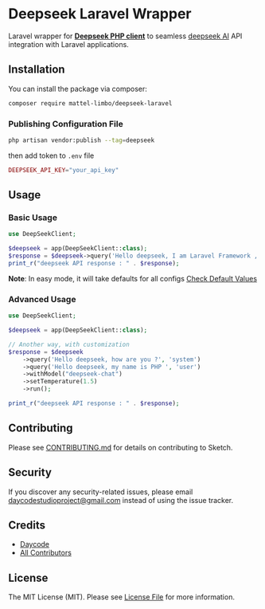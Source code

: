 # Deepseek Laravel Wrapper

Laravel wrapper for **[Deepseek PHP client](https://github.com/deepseek-php/deepseek-php-client)** to seamless [deepseek AI](https://www.deepseek.com) API integration with Laravel applications.

## Installation

You can install the package via composer:

```bash
composer require mattel-limbo/deepseek-laravel
```

### Publishing Configuration File

```bash
php artisan vendor:publish --tag=deepseek
```
then add token to `.env` file
```php
DEEPSEEK_API_KEY="your_api_key"
```

## Usage

### Basic Usage

```php
use DeepSeekClient;

$deepseek = app(DeepSeekClient::class);
$response = $deepseek->query('Hello deepseek, I am Laravel Framework , how are you Today ^_^ ?')->run();
print_r("deepseek API response : " . $response);
```

**Note**: In easy mode, it will take defaults for all configs [Check Default Values](https://github.com/deepseek-php/deepseek-php-client/blob/master/src/Enums/Configs/DefaultConfigs.php)

### Advanced Usage

```php
use DeepSeekClient;

$deepseek = app(DeepSeekClient::class);

// Another way, with customization
$response = $deepseek
    ->query('Hello deepseek, how are you ?', 'system')
    ->query('Hello deepseek, my name is PHP ', 'user')
    ->withModel("deepseek-chat")
    ->setTemperature(1.5)
    ->run();

print_r("deepseek API response : " . $response);
```

## Contributing

Please see [CONTRIBUTING.md](CONTRIBUTING.md) for details on contributing to Sketch.

## Security

If you discover any security-related issues, please email daycodestudioproject@gmail.com instead of using the issue tracker.

## Credits

- [Daycode](https://github.com/dayCod)
- [All Contributors](../../contributors)

## License

The MIT License (MIT). Please see [License File](LICENSE.md) for more information.


